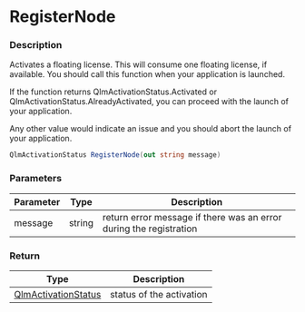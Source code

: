 # RegisterNode

### Description

Activates a floating license. This will consume one floating license, if available. You should call this function when your application is launched.

If the function returns QlmActivationStatus.Activated or QlmActivationStatus.AlreadyActivated, you can proceed with the launch of your application.

Any other value would indicate an issue and you should abort the launch of your application.

```csharp
QlmActivationStatus RegisterNode(out string message)
```

### Parameters

| Parameter |  Type  | Description                                                        |
| --------- | :----: | ------------------------------------------------------------------ |
| message   | string | return error message if there was an error during the registration |

### Return

| Type                                                                          | Description              |
| ----------------------------------------------------------------------------- | ------------------------ |
| [QlmActivationStatus](https://soraco.readme.io/reference/qlmactivationstatus) | status of the activation |
